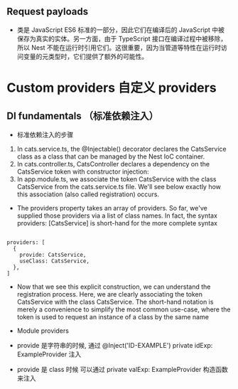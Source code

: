 ## Request payloads

- 类是 JavaScript ES6 标准的一部分，因此它们在编译后的 JavaScript 中被保存为真实的实体。另一方面，由于 TypeScript 接口在编译过程中被移除，所以 Nest 不能在运行时引用它们。这很重要，因为当管道等特性在运行时访问变量的元类型时，它们提供了额外的可能性。

# Custom providers 自定义 providers

## DI fundamentals （标准依赖注入）

- 标准依赖注入的步骤

1. In cats.service.ts, the @Injectable() decorator declares the CatsService class as a class that can be managed by the Nest IoC container.
2. In cats.controller.ts, CatsController declares a dependency on the CatsService token with constructor injection:
3. In app.module.ts, we associate the token CatsService with the class CatsService from the cats.service.ts file. We'll see below exactly how this association (also called registration) occurs.

- The providers property takes an array of providers. So far, we've supplied those providers via a list of class names. In fact, the syntax providers: [CatsService] is short-hand for the more complete syntax

```

providers: [
  {
    provide: CatsService,
    useClass: CatsService,
  },
]

```

- Now that we see this explicit construction, we can understand the registration process. Here, we are clearly associating the token CatsService with the class CatsService. The short-hand notation is merely a convenience to simplify the most common use-case, where the token is used to request an instance of a class by the same name

* Module providers

* provide 是字符串的时候, 通过 @Inject('ID-EXAMPLE') private idExp: ExampleProvider 注入
* provide 是 class 时候 可以通过 private valExp: ExampleProvider 构造函数来注入
